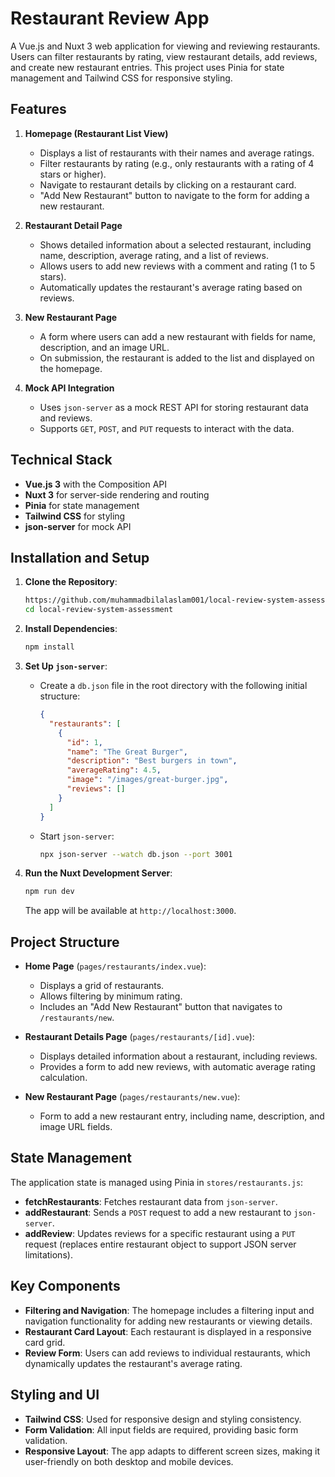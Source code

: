 # Restaurant Review App

A Vue.js and Nuxt 3 web application for viewing and reviewing restaurants. Users can filter restaurants by rating, view restaurant details, add reviews, and create new restaurant entries. This project uses Pinia for state management and Tailwind CSS for responsive styling.

## Features

1. **Homepage (Restaurant List View)**
   - Displays a list of restaurants with their names and average ratings.
   - Filter restaurants by rating (e.g., only restaurants with a rating of 4 stars or higher).
   - Navigate to restaurant details by clicking on a restaurant card.
   - "Add New Restaurant" button to navigate to the form for adding a new restaurant.

2. **Restaurant Detail Page**
   - Shows detailed information about a selected restaurant, including name, description, average rating, and a list of reviews.
   - Allows users to add new reviews with a comment and rating (1 to 5 stars).
   - Automatically updates the restaurant's average rating based on reviews.

3. **New Restaurant Page**
   - A form where users can add a new restaurant with fields for name, description, and an image URL.
   - On submission, the restaurant is added to the list and displayed on the homepage.

4. **Mock API Integration**
   - Uses `json-server` as a mock REST API for storing restaurant data and reviews.
   - Supports `GET`, `POST`, and `PUT` requests to interact with the data.

## Technical Stack

- **Vue.js 3** with the Composition API
- **Nuxt 3** for server-side rendering and routing
- **Pinia** for state management
- **Tailwind CSS** for styling
- **json-server** for mock API

## Installation and Setup

1. **Clone the Repository**:
   ```bash
   https://github.com/muhammadbilalaslam001/local-review-system-assessment
   cd local-review-system-assessment
   ```

2. **Install Dependencies**:
   ```bash
   npm install
   ```

3. **Set Up `json-server`**:
   - Create a `db.json` file in the root directory with the following initial structure:
   
     ```json
     {
       "restaurants": [
         {
           "id": 1,
           "name": "The Great Burger",
           "description": "Best burgers in town",
           "averageRating": 4.5,
           "image": "/images/great-burger.jpg",
           "reviews": []
         }
       ]
     }
     ```

   - Start `json-server`:
     ```bash
     npx json-server --watch db.json --port 3001
     ```

4. **Run the Nuxt Development Server**:
   ```bash
   npm run dev
   ```
   The app will be available at `http://localhost:3000`.

## Project Structure

- **Home Page** (`pages/restaurants/index.vue`):
  - Displays a grid of restaurants.
  - Allows filtering by minimum rating.
  - Includes an "Add New Restaurant" button that navigates to `/restaurants/new`.
  
- **Restaurant Details Page** (`pages/restaurants/[id].vue`):
  - Displays detailed information about a restaurant, including reviews.
  - Provides a form to add new reviews, with automatic average rating calculation.

- **New Restaurant Page** (`pages/restaurants/new.vue`):
  - Form to add a new restaurant entry, including name, description, and image URL fields.

## State Management

The application state is managed using Pinia in `stores/restaurants.js`:

- **fetchRestaurants**: Fetches restaurant data from `json-server`.
- **addRestaurant**: Sends a `POST` request to add a new restaurant to `json-server`.
- **addReview**: Updates reviews for a specific restaurant using a `PUT` request (replaces entire restaurant object to support JSON server limitations).

## Key Components

- **Filtering and Navigation**: The homepage includes a filtering input and navigation functionality for adding new restaurants or viewing details.
- **Restaurant Card Layout**: Each restaurant is displayed in a responsive card grid.
- **Review Form**: Users can add reviews to individual restaurants, which dynamically updates the restaurant's average rating.

## Styling and UI

- **Tailwind CSS**: Used for responsive design and styling consistency.
- **Form Validation**: All input fields are required, providing basic form validation.
- **Responsive Layout**: The app adapts to different screen sizes, making it user-friendly on both desktop and mobile devices.
